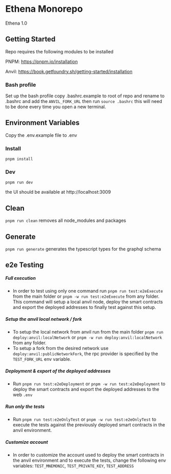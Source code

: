 # Ethena Monorepo

Ethena 1.0

## Getting Started

Repo requires the following modules to be installed

PNPM: https://pnpm.io/installation

Anvil: https://book.getfoundry.sh/getting-started/installation

### Bash profile

Set up the bash profile copy .bashrc.example to root of repo and rename to .bashrc and add the `ANVIL_FORK_URL`
then run `source .bashrc` this will need to be done every time you open a new terminal.

## Environment Variables

Copy the .env.example file to .env

### Install

`pnpm install`

### Dev

`pnpm run dev`

the UI should be available at http://localhost:3009

## Clean

`pnpm run clean` removes all node_modules and packages

## Generate

`pnpm run generate` generates the typescript types for the graphql schema

## e2e Testing

##### Full execution

- In order to test using only one command run `pnpm run test:e2eExecute` from the main folder or `pnpm -w run test:e2eExecute` from any folder. This command will setup a local anvil node, deploy the smart contracts and export the deployed addresses to finally test against this setup.

##### Setup the anvil local network / fork

- To setup the local network from anvil run from the main folder `pnpm run deploy:anvil:localNetwork` or `pnpm -w run deploy:anvil:localNetwork` from any folder.
- To setup a fork from the desired network use `deploy:anvil:publicNetworkFork`, the rpc provider is specified by the `TEST_FORK_URL` env variable.

##### Deployment & export of the deployed addresses

- Run `pnpm run test:e2eDeployment` or `pnpm -w run test:e2eDeployment` to deploy the smart contracts and export the deployed addresses to the web `.env`

##### Run only the tests

- Run `pnpm run test:e2eOnlyTest` or `pnpm -w run test:e2eOnlyTest` to execute the tests against the previously deployed smart contracts in the anvil environment.

##### Customize account

- In order to customize the account used to deploy the smart contracts in the anvil environment and to execute the tests, change the following env variables: `TEST_MNEMONIC`, `TEST_PRIVATE_KEY`, `TEST_ADDRESS`
